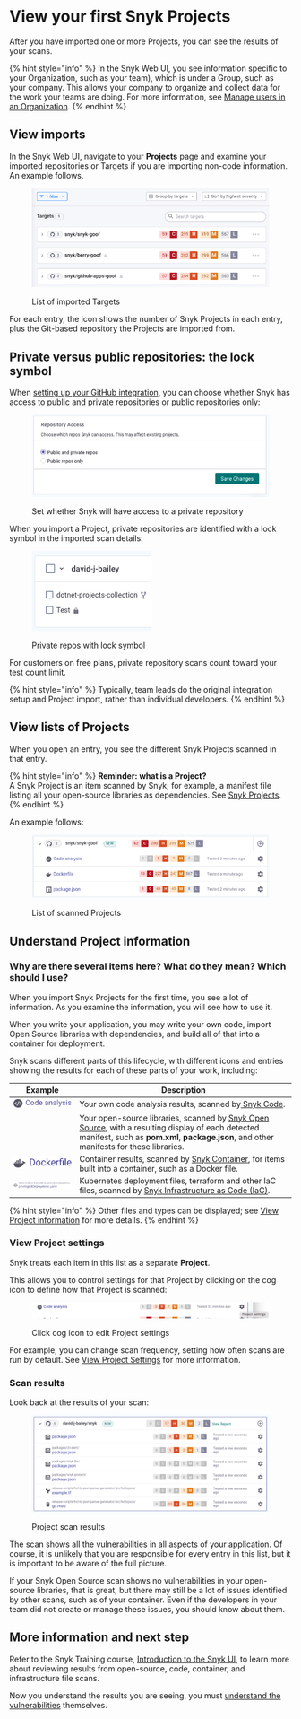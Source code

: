 # View your first Snyk Projects

After you have imported one or more Projects, you can see the results of your scans.

{% hint style="info" %}
In the Snyk Web UI, you see information specific to your Organization, such as your team), which is under a Group, such as your company. This allows your company to organize and collect data for the work your teams are doing. For more information, see  [Manage users in an Organization](../../snyk-admin/manage-users-in-organizations-and-groups/manage-users-in-organizations.md).
{% endhint %}

## View imports

In the Snyk Web UI, navigate to your **Projects** page and examine your imported repositories or Targets if you are importing non-code information. An example follows.

<figure><img src="../../.gitbook/assets/Target-list.png" alt="List of imported Targets"><figcaption><p>List of imported Targets</p></figcaption></figure>

For each entry, the icon shows the number of Snyk Projects in each entry, plus the Git-based repository the Projects are imported from.

## Private versus public repositories: the lock symbol

When [setting up your GitHub integration](../../integrations/git-repository-scm-integrations/snyk-github-integration.md), you can choose whether Snyk has access to public and private repositories or public repositories only:

<figure><img src="../../.gitbook/assets/image (405) (1).png" alt="Set whether Snyk will have access to a private repository"><figcaption><p>Set whether Snyk will have access to a private repository</p></figcaption></figure>

When you import a Project, private repositories are identified with a lock symbol in the imported scan details:

<figure><img src="../../.gitbook/assets/image (125) (1) (1) (1) (1) (1) (1) (1) (1) (1) (1) (2).png" alt="Private repos with lock symbol"><figcaption><p>Private repos with lock symbol</p></figcaption></figure>

For customers on free plans, private repository scans count toward your test count limit.

{% hint style="info" %}
Typically, team leads do the original integration setup and Project import, rather than individual developers.
{% endhint %}

## View lists of Projects

When you open an entry, you see the different Snyk Projects scanned in that entry.

{% hint style="info" %}
**Reminder: what is a Project?**\
A Snyk Project is an item scanned by Snyk; for example, a manifest file listing all your open-source libraries as dependencies. See [Snyk Projects](../../snyk-admin/introduction-to-snyk-projects/).
{% endhint %}

An example follows:

<figure><img src="../../.gitbook/assets/image (180) (1) (1) (1) (1) (1) (1).png" alt="List of scanned Projects"><figcaption><p>List of scanned Projects</p></figcaption></figure>

## Understand Project information

### Why are there several items here? What do they mean? Which should I use?

When you import Snyk Projects for the first time, you see a lot of information. As you examine the information, you will see how to use it.

When you write your application, you may write your own code, import Open Source libraries with dependencies, and build all of that into a container for deployment.

Snyk scans different parts of this lifecycle, with different icons and entries showing the results for each of these parts of your work, including:

| Example                                                                                         | Description                                                                                                                                                                                                                                   |
| ----------------------------------------------------------------------------------------------- | --------------------------------------------------------------------------------------------------------------------------------------------------------------------------------------------------------------------------------------------- |
| <img src="../../.gitbook/assets/image (297) (1).png" alt="" data-size="line">                   | Your own code analysis results, scanned by[ Snyk Code](../../scan-application-code/snyk-code/).                                                                                                                                               |
| <img src="../../.gitbook/assets/Screenshot 2022-07-20 at 11.14.02.png" alt="" data-size="line"> | Your open-source libraries, scanned by [Snyk Open Source](../../scan-application-code/snyk-open-source/), with a resulting display of each detected manifest, such as **pom.xml**, **package.json**, and other manifests for these libraries. |
| <img src="../../.gitbook/assets/image (307) (1).png" alt="" data-size="line">                   | Container results, scanned by [Snyk Container](../../scan-applications/snyk-container/), for items built into a container, such as a Docker file.                                                                                             |
| <img src="../../.gitbook/assets/image (206) (1) (1).png" alt="" data-size="original">           | Kubernetes deployment files, terraform and other IaC files, scanned by [Snyk Infrastructure as Code (IaC)](../../scan-infrastructure/scan-your-iac-source-code/).                                                                             |

{% hint style="info" %}
Other files and types can be displayed; see [View Project information](../../snyk-admin/introduction-to-snyk-projects/view-project-information.md) for more details.
{% endhint %}

### View Project settings

Snyk treats each item in this list as a separate **Project**.

This allows you to control settings for that Project by clicking on the cog icon to define how that Project is scanned:

<figure><img src="../../.gitbook/assets/image (208) (1) (1) (1) (1) (1) (1) (1).png" alt="Click cog icon to edit settings"><figcaption><p>Click cog icon to edit Project settings</p></figcaption></figure>

For example, you can change scan frequency, setting how often scans are run by default. See [View Project Settings](https://docs.snyk.io/introducing-snyk/introduction-to-snyk-projects/view-project-settings) for more information.

### Scan results

Look back at the results of your scan:

<figure><img src="../../.gitbook/assets/image (167) (1) (1) (1) (1) (1) (1) (1) (1) (1) (1) (1) (1) (1) (1) (1) (1) (1) (1) (1) (1) (1) (1) (1) (1) (1) (1).png" alt="Project scan results"><figcaption><p>Project scan results</p></figcaption></figure>

The scan shows all the vulnerabilities in all aspects of your application. Of course, it is unlikely that you are responsible for every entry in this list, but it is important to be aware of the full picture.

If your Snyk Open Source scan shows no vulnerabilities in your open-source libraries, that is great, but there may still be a lot of issues identified by other scans, such as of your container. Even if the developers in your team did not create or manage these issues, you should know about them.

## More information and next step

Refer to the Snyk Training course, [Introduction to the Snyk UI](https://training.snyk.io/courses/introduction-to-the-snyk-ui), to learn more about reviewing results from open-source, code, container, and infrastructure file scans.&#x20;

Now you understand the results you are seeing, you must [understand the vulnerabilities](understand-your-vulnerabilities.md) themselves.
